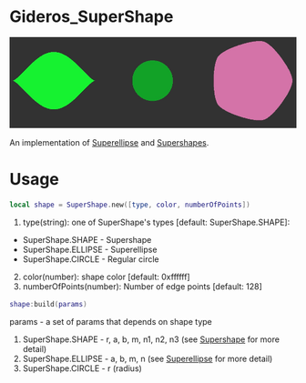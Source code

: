 # Gideros_SuperShape

![alt text](https://github.com/MultiPain/Gideros_SuperShape/blob/master/SuperShape.jpg)

An implementation of [Superellipse](https://en.wikipedia.org/wiki/Superellipse") and [Supershapes](http://paulbourke.net/geometry/supershape/). 

# Usage

```lua
local shape = SuperShape.new([type, color, numberOfPoints])
```

1. type(string): one of SuperShape's types [default: SuperShape.SHAPE]:
  - SuperShape.SHAPE - Supershape
  - SuperShape.ELLIPSE - Superellipse
  - SuperShape.CIRCLE - Regular circle
2. color(number): shape color [default: 0xffffff]
3. numberOfPoints(number): Number of edge points [default: 128]


```lua
shape:build(params)
```
params - a set of params that depends on shape type

1. SuperShape.SHAPE - r, a, b, m, n1, n2, n3 (see [Supershape](http://paulbourke.net/geometry/supershape/)  for more detail)
2. SuperShape.ELLIPSE - a, b, m, n (see [Superellipse](https://en.wikipedia.org/wiki/Superellipse")  for more detail)
3. SuperShape.CIRCLE - r (radius)

